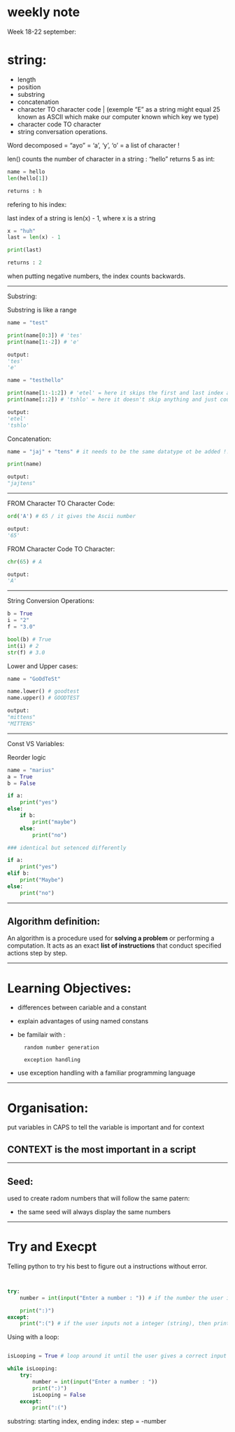 # weekly note

Week 18-22 september:

# string:

- length
- position
- substring
- concatenation
- character TO character code | (exemple “E” as a string might equal 25 known as ASCII which make our computer known which key we type)
- character code TO character
- string conversation operations.

Word decomposed = “ayo” = ‘a’, ‘y’, ‘o’ = a list of character !

len() counts the number of character in a string : “hello” returns 5 as int:

```python
name = hello
len(hello[1])

returns : h
```

refering to his index: 

last index of a string is len(x) - 1, where x is a string

```python
x = "huh"
last = len(x) - 1

print(last)

returns : 2
```

when putting negative numbers, the index counts backwards.

---

Substring:

Substring is like a range 

```python
name = "test"

print(name[0:3]) # 'tes'
print(name[1:-2]) # 'e'

output:
'tes'
'e'
```

```python
name = "testhello"

print(name[1:-1:2]) # 'etel' = here it skips the first and last index and counts every 2 leters
print(name[::2]) # 'tshlo' = here it doesn't skip anything and just counts every 2 steps

output:
'etel'
'tshlo'
```

Concatenation:

```python
name = "jaj" + "tens" # it needs to be the same datatype ot be added !!

print(name)

output:
"jajtens"
```

---

FROM Character TO Character Code:

```python
ord('A') # 65 / it gives the Ascii number

output:
'65'
```

FROM Character Code TO Character:

```python
chr(65) # A

output:
'A'
```

---

String Conversion Operations:

```python
b = True
i = "2"
f = "3.0"

bool(b) # True
int(i) # 2
str(f) # 3.0
```

Lower and Upper cases:

```python
name = "GoOdTeSt"

name.lower() # goodtest
name.upper() # GOODTEST

output:
"mittens"
"MITTENS"
```

--- 

Const VS Variables:

Reorder logic

```python
name = "marius"
a = True
b = False

if a:
    print("yes")
else:
    if b:
        print("maybe")
    else:
        print("no")

### identical but setenced differently

if a:
    print("yes")
elif b:
    print("Maybe")
else:
    print("no")
```

---

## __Algorithm definition:__

An algorithm is a procedure used for __**solving a problem**__ or performing a computation.
It acts as an exact __**list of instructions**__ that conduct specified actions step by step.

---

# Learning Objectives:

- differences between cariable and a constant
- explain advantages of using named constans
- be familair with : 

        random number generation

        exception handling

- use exception handling with a familiar programming language

---

# Organisation:

put variables in CAPS to tell the variable is important and for context

## CONTEXT is the most important in a script

---

## Seed:

used to create radom numbers that will follow the same patern:

- the same seed will always display the same numbers

---

# Try and Execpt

Telling python to try his best to figure out a instructions without error.

```python


try:
    number = int(input("Enter a number : ")) # if the number the user input is a int then print :)

    print(":)")
except:
    print(":(") # if the user inputs not a integer (string), then print :( 


```

Using with a loop:

```python

isLooping = True # loop around it until the user gives a correct input

while isLooping:
    try:
        number = int(input("Enter a number : "))
        print(":)")
        isLooping = False
    except:
        print(":(")


```

substring:
starting index, ending index:
step = -number 